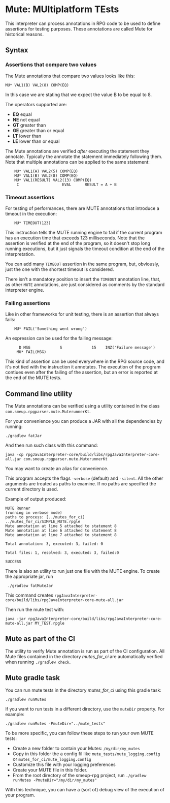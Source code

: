 # Mute: MUltiplatform TEsts

This interpreter can process annotations in RPG code to be used to define assertions for testing purposes. These annotations are called Mute for historical reasons.

## Syntax

### Assertions that compare two values
The Mute annotations that compare two values looks like this:

```
MU* VAL1(B) VAL2(8) COMP(EQ)
```

In this case we are stating that we expect the value B to be equal to 8.

The operators supported are:
   
* **EQ** equal
* **NE** not equal
* **GT** greater than
* **GE** greater than or equal
* **LT** lower than
* **LE** lower than or equal

The Mute annotations are verified _after_ executing the statement they annotate. Typically the annotate the statement immediately following them. Note that multiple annotations can be applied to the same statement:

```
    MU* VAL1(A) VAL2(5) COMP(EQ)
    MU* VAL1(B) VAL2(8) COMP(EQ)
    MU* VAL1(RESULT) VAL2(13) COMP(EQ)
     C                   EVAL      RESULT = A + B
```     
### Timeout assertions 

For testing of performances, there are MUTE annotations that introduce a timeout in the execution:

```
    MU* TIMEOUT(123)
```

This instruction tells the MUTE running engine to fail if the current program has an execution time that exceeds 123 milliseconds.
Note that the assertion is verified at the end of the program, so it doesn't stop long running executions, but it just signals the timeout condition at the end of the interpretation.

You can add many ```TIMEOUT``` assertion in the same program, but, obviously, just the one with the shortest timeout is considered.

There isn't a mandatory position to insert the ```TIMEOUT``` annotation line, that, as other ```MUTE``` annotations, are just considered as comments by the standard interpreter engine.

### Failing assertions 

Like in other frameworks for unit testing, there is an assertion that always fails: 

```
    MU* FAIL('Something went wrong')
```

An expression can be used for the failing message:

``` 
      D MSG             S             15    INZ('Failure message')
     MU* FAIL(MSG)
 ```

This kind of assertion can be used everywhere in the RPG source code, and it's not tied with the instruction it annotates.
The execution of the program contiues even after the failing of the assertion, but an error is reported at the end of the MUTE tests.

## Command line utility

The Mute annotations can be verified using a utility contained in the class `com.smeup.rpgparser.mute.MuterunnerKt`.

For your convenience you can produce a JAR with all the dependencies by running:

```
./gradlew fatJar
```

And then run such class with this command:

```
java -cp rpgJavaInterpreter-core/build/libs/rpgJavaInterpreter-core-all.jar com.smeup.rpgparser.mute.MuterunnerKt
```

You may want to create an alias for convenience.

This program accepts the flags `-verbose` (default) and `-silent`.
All the other arguments are treated as paths to examine. If no paths are specified
the current directory is used.

Example of output produced:

```
MUTE Runner
(running in verbose mode)
paths to process: [../mutes_for_ci]
../mutes_for_ci/SIMPLE_MUTE.rpgle
Mute annotation at line 5 attached to statement 8
Mute annotation at line 6 attached to statement 8
Mute annotation at line 7 attached to statement 8

Total annotation: 3, executed: 3, failed: 0

Total files: 1, resolved: 3, executed: 3, failed:0

SUCCESS
```
There is also an utility to run just one file with the MUTE engine. To create the appropriate jar, run

```
 ./gradlew fatMuteJar
 ```

This command creates `rpgJavaInterpreter-core/build/libs/rpgJavaInterpreter-core-mute-all.jar`

Then run the mute test with:

```
java -jar rpgJavaInterpreter-core/build/libs/rpgJavaInterpreter-core-mute-all.jar MY_TEST.rpgle
```

## Mute as part of the CI

The utility to verify Mute annotation is run as part of the CI configuration. All Mute files contained in the directory _mutes_for_ci_ are automatically verified when running `./gradlew check`.

## Mute gradle task

You can run mute tests in the directory _mutes_for_ci_ using this gradle task:
```
./gradlew runMutes
```

If you want to run tests in a different directory, use the ```muteDir``` property. For example:
```
./gradlew runMutes -PmuteDir="../mute_tests"
```

To be more specific, you can follow these steps to run your own MUTE tests:

- Create a new folder to contain your Mutes: ```/my/dir/my_mutes```
- Copy in this folder the a config fil like ```mute_tests/mute_logging.config``` or  ```mutes_for_ci/mute_logging.config```
- Customize this file with your logging preferences
- Create your MUTE file in this folder.
- From the root directory of the smeup-rpg project, run ```./gradlew runMutes -PmuteDir="/my/dir/my_mutes"```

With this technique, you can have a (sort of) debug view of the execution of your program.

